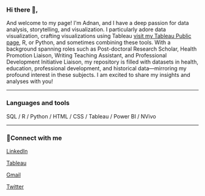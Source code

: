 ### Hi there 👋, 


And welcome to my page! I'm Adnan, and I have a deep passion for data analysis, storytelling, and visualization. I particularly adore data visualization, crafting visualizations using Tableau  [visit my Tableau Public page](https://public.tableau.com/app/profile/adnan.mayof/vizzes), R, or Python, and sometimes combining these tools. With a background spanning roles such as Post-doctoral Research Scholar, Health Promotion Liaison, Writing Teaching Assistant, and Professional Development Initiative Liaison, my repository is filled with datasets in health, education, professional development, and historical data—mirroring my profound interest in these subjects. I am excited to share my insights and analyses with you!

---

### Languages and tools
SQL / R / Python / HTML / CSS / Tableau / Power BI / NVivo

---


### 🤳Connect with me
[LinkedIn](https://www.linkedin.com/in/adnanmayof/)

[Tableau](https://public.tableau.com/app/profile/adnan.mayof/vizzes) 

[Gmail](mayof.adnan@gmail.com)

[Twitter](https://twitter.com/adnanmayof)




 




 



